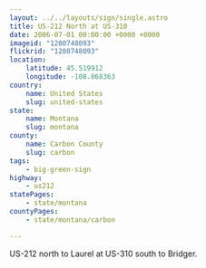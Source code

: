 ```yaml
---
layout: ../../layouts/sign/single.astro
title: US-212 North at US-310
date: 2006-07-01 00:00:00 +0000 +0000
imageid: "1280748093"
flickrid: "1280748093"
location:
    latitude: 45.519912
    longitude: -108.868363
country:
    name: United States
    slug: united-states
state:
    name: Montana
    slug: montana
county:
    name: Carbon County
    slug: carbon
tags:
    - big-green-sign
highway:
    - us212
statePages:
    - state/montana
countyPages:
    - state/montana/carbon

---
```

US-212 north to Laurel at US-310 south to Bridger.